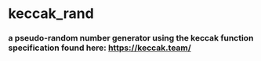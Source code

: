 # keccak_rand
### a pseudo-random number generator using the keccak function specification found here: https://keccak.team/
